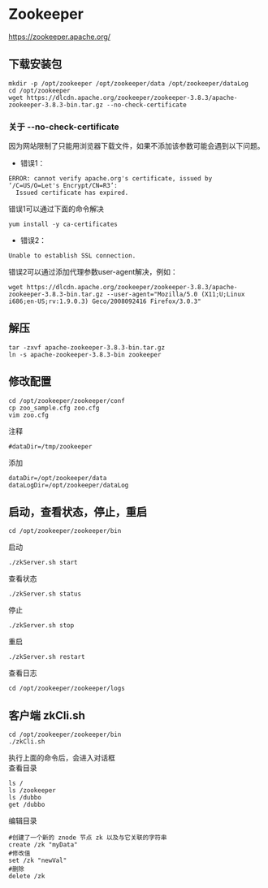 # Zookeeper
https://zookeeper.apache.org/

## 下载安装包
```shell
mkdir -p /opt/zookeeper /opt/zookeeper/data /opt/zookeeper/dataLog
cd /opt/zookeeper  
wget https://dlcdn.apache.org/zookeeper/zookeeper-3.8.3/apache-zookeeper-3.8.3-bin.tar.gz --no-check-certificate
```
### 关于 --no-check-certificate
因为网站限制了只能用浏览器下载文件，如果不添加该参数可能会遇到以下问题。
- 错误1：
```text
ERROR: cannot verify apache.org's certificate, issued by ‘/C=US/O=Let's Encrypt/CN=R3’:
  Issued certificate has expired.
```
错误1可以通过下面的命令解决
```shell
yum install -y ca-certificates
```
- 错误2：
```text
Unable to establish SSL connection.
```
错误2可以通过添加代理参数user-agent解决，例如：
```shell
wget https://dlcdn.apache.org/zookeeper/zookeeper-3.8.3/apache-zookeeper-3.8.3-bin.tar.gz --user-agent="Mozilla/5.0 (X11;U;Linux i686;en-US;rv:1.9.0.3) Geco/2008092416 Firefox/3.0.3"
```

## 解压
```shell
tar -zxvf apache-zookeeper-3.8.3-bin.tar.gz
ln -s apache-zookeeper-3.8.3-bin zookeeper
```

## 修改配置
```shell
cd /opt/zookeeper/zookeeper/conf  
cp zoo_sample.cfg zoo.cfg  
vim zoo.cfg
```  
注释
```text
#dataDir=/tmp/zookeeper
``` 
添加
```text
dataDir=/opt/zookeeper/data
dataLogDir=/opt/zookeeper/dataLog 
```

## 启动，查看状态，停止，重启
```shell
cd /opt/zookeeper/zookeeper/bin
```
启动 
```shell 
./zkServer.sh start
```
查看状态 
```shell
./zkServer.sh status
```  
停止
```shell  
./zkServer.sh stop
```  
重启 
```shell 
./zkServer.sh restart  
```
查看日志
```shell
cd /opt/zookeeper/zookeeper/logs
```

## 客户端 zkCli.sh
```shell
cd /opt/zookeeper/zookeeper/bin
./zkCli.sh
```
执行上面的命令后，会进入对话框<br/>
查看目录
```shell
ls /
ls /zookeeper
ls /dubbo
get /dubbo
```
编辑目录
```shell
#创建了一个新的 znode 节点 zk 以及与它关联的字符串
create /zk "myData"
#修改值
set /zk "newVal"
#删除
delete /zk
```
